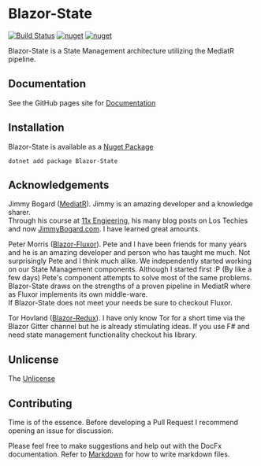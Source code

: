 # Blazor-State

[![Build Status](https://timewarpenterprises.visualstudio.com/Blazor-State/_apis/build/status/Blazor-State-CI-Master-Yaml)](https://timewarpenterprises.visualstudio.com/Blazor-State/_build/latest?definitionId=7)
[![nuget](https://img.shields.io/nuget/v/Blazor-State.svg)](https://www.nuget.org/packages/Blazor-State/)
[![nuget](https://img.shields.io/nuget/dt/AnyClone.svg)](https://www.nuget.org/packages/Blazor-State/)

Blazor-State is a State Management architecture utilizing the MediatR pipeline.

## Documentation

See the GitHub pages site for [Documentation](https://timewarpengineering.github.io/blazor-state/)

## Installation

Blazor-State is available as a [Nuget Package](https://www.nuget.org/packages/Blazor-State/)

```console
dotnet add package Blazor-State
```

## Acknowledgements

Jimmy Bogard ([MediatR](https://github.com/jbogard/MediatR)).
Jimmy is an amazing developer and a knowledge sharer.  
Through his course at [11x Engieering](https://11xengineering.com/),
his many blog posts on Los Techies and now [JimmyBogard.com](https://jimmybogard.com/).
I have learned great amounts.

Peter Morris ([Blazor-Fluxor](https://github.com/mrpmorris/blazor-fluxor)). Pete and I
have been friends for many years and he is an amazing developer and person who has taught me much.
Not surprisingly Pete and I think much alike.
We independently started working on our State Management
components. Although I started first :P (By like a few days)
Pete's component attempts to solve most of the same problems.
Blazor-State draws on the strengths of a proven pipeline in MediatR where as Fluxor
implements its own middle-ware.  
If Blazor-State does not meet your needs be sure to checkout Fluxor.

Tor Hovland ([Blazor-Redux](https://github.com/torhovland/blazor-redux)).
I have only know Tor for a short time via the Blazor Gitter channel but he is already stimulating ideas.
If you use F# and need state management functionality checkout his library.

## Unlicense

The [Unlicense](https://choosealicense.com/licenses/unlicense/)

## Contributing

Time is of the essence.  Before developing a Pull Request I recommend opening an issue for discussion.

Please feel free to make suggestions and help out with the DocFx documentation.
Refer to [Markdown](http://daringfireball.net/projects/markdown/) for how to write markdown files.
